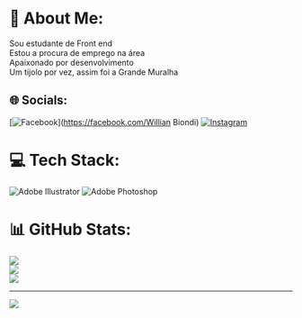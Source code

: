 # 💫 About Me:
Sou estudante de Front end<br>Estou a procura de emprego na área<br>Apaixonado por desenvolvimento<br>Um tijolo por vez, assim foi a Grande Muralha


## 🌐 Socials:
[![Facebook](https://img.shields.io/badge/Facebook-%231877F2.svg?logo=Facebook&logoColor=white)](https://facebook.com/Willian Biondi) [![Instagram](https://img.shields.io/badge/Instagram-%23E4405F.svg?logo=Instagram&logoColor=white)](https://instagram.com/will_biondi) 

# 💻 Tech Stack:
![Adobe Illustrator](https://img.shields.io/badge/adobe%20illustrator-%23FF9A00.svg?style=for-the-badge&logo=adobe%20illustrator&logoColor=white) ![Adobe Photoshop](https://img.shields.io/badge/adobe%20photoshop-%2331A8FF.svg?style=for-the-badge&logo=adobe%20photoshop&logoColor=white)
# 📊 GitHub Stats:
![](https://github-readme-stats.vercel.app/api?username=Will-Biondi&theme=dark&hide_border=false&include_all_commits=false&count_private=false)<br/>
![](https://github-readme-streak-stats.herokuapp.com/?user=Will-Biondi&theme=dark&hide_border=false)<br/>
![](https://github-readme-stats.vercel.app/api/top-langs/?username=Will-Biondi&theme=dark&hide_border=false&include_all_commits=false&count_private=false&layout=compact)

---
[![](https://visitcount.itsvg.in/api?id=Will-Biondi&icon=0&color=0)](https://visitcount.itsvg.in)

<!-- Proudly created with GPRM ( https://gprm.itsvg.in ) -->